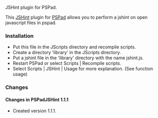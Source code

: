 JSHint plugin for PSPad.

This [JSHint](www.jshint.com) plugin for [PSPad](www.pspad.com) allows you to perform a jshint on 
open javascript files in pspad.
 

### Installation

* Put this file in the JScripts directory and recompile scripts.
* Create a directory 'library' in the  JScripts directory.
* Put a jshint file in the 'library' directory with the name jshint.js.
* Restart PSPad or select Scripts | Recompile scripts.
* Select Scripts | JSHint | Usage for more explanation. (See function usage)



### Changes

#### Changes in PSPadJSHint 1.1.1

* Created version 1.1.1.
